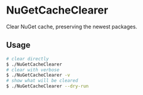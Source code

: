 # NuGetCacheClearer
Clear NuGet cache, preserving the newest packages.

## Usage
``` bash
# clear directly
$ ./NuGetCacheClearer
# clear with verbose
$ ./NuGetCacheClearer -v
# show what will be cleared
$ ./NuGetCacheClearer --dry-run
```
